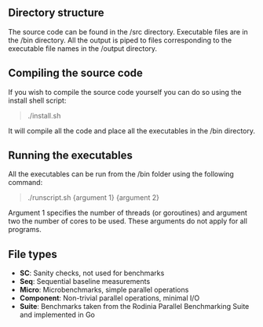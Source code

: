 Directory structure
--------------------
The source code can be found in the /src directory. Executable files are in the /bin directory. All the output is piped to files corresponding to the executable file names in the /output directory.

Compiling the source code
-------------------------
If you wish to compile the source code yourself you can do so using the install shell script: 
> 	./install.sh

It will compile all the code and place all the executables in the /bin directory.

Running the executables
-----------------------
All the executables can be run from the /bin folder using the following command: 
> 	./runscript.sh {argument 1} {argument 2}

Argument 1 specifies the number of threads (or goroutines) and argument two the number of cores to be used. These arguments do not apply for all programs.

File types
----------
- **SC**: Sanity checks, not used for benchmarks
- **Seq**: Sequential baseline measurements
- **Micro**: Microbenchmarks, simple parallel operations
- **Component**: Non-trivial parallel operations, minimal I/O
- **Suite**: Benchmarks taken from the Rodinia Parallel Benchmarking Suite and implemented in Go